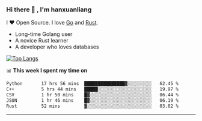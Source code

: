 ### Hi there 👋 , I'm hanxuanliang

<!--
**hanxuanliang/hanxuanliang** is a ✨ _special_ ✨ repository because its `README.md` (this file) appears on your GitHub profile.

Here are some ideas to get you started:

- 🔭 I’m currently working on ...
- 🌱 I’m currently learning ...
- 👯 I’m looking to collaborate on ...
- 🤔 I’m looking for help with ...
- 💬 Ask me about ...
- 📫 How to reach me: ...
- 😄 Pronouns: ...
- ⚡ Fun fact: ...
-->
I ❤ Open Source. I love [Go](https://golang.org) and [Rust](https://www.rust-lang.org/zh-CN/).

* Long-time Golang user
* A novice Rust learner
* A developer who loves databases

[![Top Langs](https://github-readme-stats.vercel.app/api?username=hanxuanliang&show_icons=true&count_private=true&line_height=40)](https://github.com/anuraghazra/github-readme-stats)

📊 **This week I spent my time on**
<!--START_SECTION:waka-->

```txt
Python       17 hrs 56 mins  ███████████████▓░░░░░░░░░   62.45 %
C++          5 hrs 44 mins   █████░░░░░░░░░░░░░░░░░░░░   19.97 %
CSV          1 hr 50 mins    █▓░░░░░░░░░░░░░░░░░░░░░░░   06.44 %
JSON         1 hr 46 mins    █▓░░░░░░░░░░░░░░░░░░░░░░░   06.19 %
Rust         52 mins         ▓░░░░░░░░░░░░░░░░░░░░░░░░   03.02 %
```

<!--END_SECTION:waka-->

***
